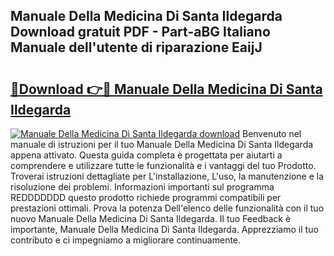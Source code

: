 ## Manuale Della Medicina Di Santa Ildegarda Download gratuit PDF - Part-aBG Italiano Manuale dell'utente di riparazione EaijJ

# <h2><a href="http://dfevqhj.blite.top/?on=Manuale+Della+Medicina+Di+Santa+Ildegarda">🔗Download 👉🔴 Manuale Della Medicina Di Santa Ildegarda</a></h2>

[![Manuale Della Medicina Di Santa Ildegarda download](https://i.imgur.com/lujVjoI.png)](http://dfevqhj.blite.top/?on=Manuale+Della+Medicina+Di+Santa+Ildegarda)
Benvenuto nel manuale di istruzioni per il tuo Manuale Della Medicina Di Santa Ildegarda appena attivato. Questa guida completa è progettata per aiutarti a comprendere e utilizzare tutte le funzionalità e i vantaggi del tuo Prodotto. Troverai istruzioni dettagliate per L'installazione, L'uso, la manutenzione e la risoluzione dei problemi. Informazioni importanti sul programma REDDDDDDD questo prodotto richiede programmi compatibili per prestazioni ottimali. Prova la potenza Dell'elenco delle funzionalità con il tuo nuovo Manuale Della Medicina Di Santa Ildegarda. Il tuo Feedback è importante, Manuale Della Medicina Di Santa Ildegarda. Apprezziamo il tuo contributo e ci impegniamo a migliorare continuamente.
